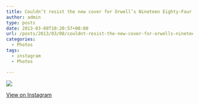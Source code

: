 ```yaml
---
title: Couldn’t resist the new cover for Orwell’s Nineteen Eighty-Four
author: admin
type: posts
date: 2013-03-08T10:20:57+00:00
url: /posts/2013/03/08/couldnt-resist-the-new-cover-for-orwells-nineteen-eighty-four/
categories:
  - Photos
tags:
  - instagram
  - Photos

---
```

![][1]

<p class="view-instagram">
  <a href="http://instagr.am/p/Wl8sSSqlic/">View on Instagram</a>
</p>

 [1]: https://lobban.org/wordpress//HLIC/e63970ea3ce5d213e6f1f22583668847.jpg